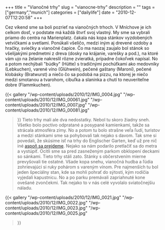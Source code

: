 +++
title = "Vianočné trhy"
slug = "vianocne-trhy"
description = ""
tags = ["germany","munich"]
categories = ["dailylife"]
date = "2010-12-07T12:20:58"
+++

Cez víkend sme sa boli pozrieť na vianočných trhoch. V Mníchove je ich celkom dosť, v podstate má
každá štvrť svoj vlastný. My sme sa vybrali priamo do centra na Marienplatz. čakala nás kopa
stánkov vyzdobených vetvičkami a svetlami. Ponúkali všeličo, medzi iným aj drevené ozdoby a hračky,
sviečky a vianočné čapice. Čo ma naozaj zaujalo bol stánok so všelijakými predmetmi z dreva (dosky
na krájanie, varešky a pod.), na ktoré vám ujo na želanie nakreslil rôzne zvieratká, prípadne
čokoľvek napísal. No a potom nechýbali "búdky" (Hütte) s tradičnými pochúťkami ako medovníky
(Lebkuchen), varené víno (Glühwein), pečené gaštany (Maroni), pečené klobásky (Bratwurst) a niečo
čo sa podobá na pizzu, na ktorej je niečo medzi smotanou a tvarohom, cibuľka a slaninka a chutí to
neuveriteľne dobre (Flammkuchen).


{{< gallery
    "/wp-content/uploads/2010/12/IMG_0004.jpg"
    "/wp-content/uploads/2010/12/IMG_00061.jpg"
    "/wp-content/uploads/2010/12/IMG_0007.jpg"
    "/wp-content/uploads/2010/12/IMG_00081.jpg"
>}}
Tieto trhy mali ale dva nedostatky. Nebol tu skoro žiadny sneh. Všetko  bolo poctivo odpratané a
posypané kamienkami, takže sa strácala  atmosféra zimy. No a potom tu bolo strašne veľa ľudí,
turistov a medzi  stánkami sme sa pohybovali tak nejako s davom. Tak sme si povedali, že  skúsime
ísť na trhy do Englischer Garten, keď už pre nič iné <a title="Walking in the park"
href="http://www.ajka-andrej.com/2010/12/07/walking-in-the-park/?lang=SK" target="_blank">aspoň sa 
prejdeme</a>. Nejako sa nám podarilo pretlačiť sa do metra a vystúpiť.  Ocitli sme sa pred
zasneženým parkom obklopení deckami so sánkami. Tieto  trhy stáli zato. Stánky s občerstvením
mierne prevyšovali tie ostatné.  Všade kopa snehu, vianočná hudba a ľúdia zohrievajúci si ruky
pohárom s  vareným vínom. Pre najmenších tu bol jeden špeciálny stan, kde sa mohli  pohrať do
sýtosti, kým rodičia vyjedali kapustnicu. No a po parku  premávali zapriahnuté kone ovešané
zvončekmi. Tak nejako to v nás celé  vyvolalo sviatočnejšiu náladu.

{{< gallery
    "/wp-content/uploads/2010/12/IMG_0021.jpg"
    "/wp-content/uploads/2010/12/IMG_0022.jpg"
    "/wp-content/uploads/2010/12/IMG_0023.jpg"
    "/wp-content/uploads/2010/12/IMG_0025.jpg"
>}}
